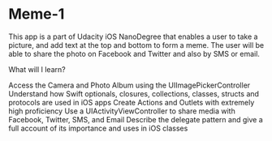 # Meme-1 
This app is a part of Udacity iOS NanoDegree that enables a user to take a picture, and add text at the top and bottom to form a meme. The user will be able to share the photo on Facebook and Twitter and also by SMS or email.

What will I learn?

Access the Camera and Photo Album using the UIImagePickerController
Understand how Swift optionals, closures, collections, classes, structs and protocols are used in iOS apps
Create Actions and Outlets with extremely high proficiency
Use a UIActivityViewController to share media with Facebook, Twitter, SMS, and Email
Describe the delegate pattern and give a full account of its importance and uses in iOS classes
